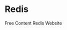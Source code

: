 # Redis

<ResourceGroupTitle>Free Content</ResourceGroupTitle>
<BadgeLink colorScheme='blue' badgeText='Official Website' href='https://redis.io/'>Redis Website</BadgeLink>